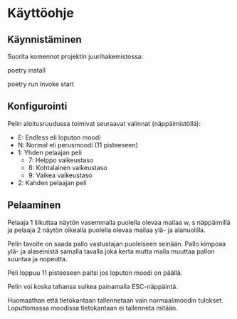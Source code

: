# Käyttöohje

## Käynnistäminen

Suorita komennot projektin juurihakemistossa:

poetry install

poetry run invoke start

## Konfigurointi

Pelin aloitusruudussa toimivat seuraavat valinnat (näppäimistöllä):

- E: Endless eli loputon moodi
- N: Normal eli perusmoodi (11 pisteeseen)
- 1: Yhden pelaajan peli
  - 7: Helppo vaikeustaso
  - 8: Kohtalainen vaikeustaso
  - 9: Vaikea vaikeustaso
- 2: Kahden pelaajan peli

## Pelaaminen

Pelaaja 1 liikuttaa näytön vasemmalla puolella olevaa mailaa w, s näppäimillä ja pelaaja 2 näytön oikealla puolella olevaa mailaa ylä- ja alanuolilla.

Pelin tavoite on saada pallo vastustajan puoleiseen seinään. Pallo kimpoaa ylä- ja alaseinistä samalla tavalla joka kerta mutta maila muuttaa pallon suuntaa ja nopeutta.

Peli loppuu 11 pisteeseen paitsi jos loputon moodi on päällä.

Pelin voi koska tahansa sulkea painamalla ESC-näppäintä.

Huomaathan että tietokantaan tallennetaan vain normaalimoodin tulokset. Loputtomassa moodissa tietokantaan ei tallenneta mitään.
